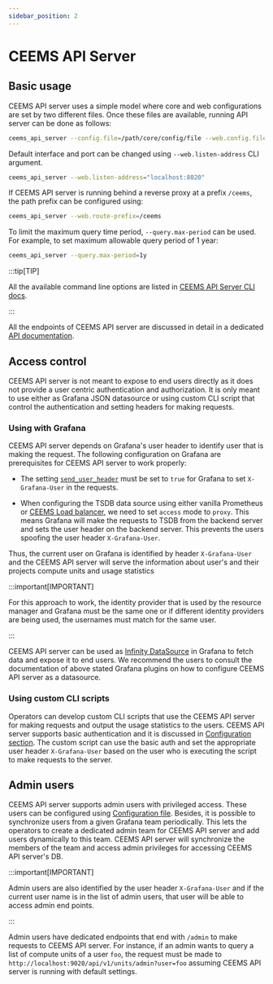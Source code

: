 ```yaml
---
sidebar_position: 2
---
```


# CEEMS API Server

## Basic usage

CEEMS API server uses a simple model where core and web configurations are set by
two different files. Once these files are available, running API server can be done
as follows:

```bash
ceems_api_server --config.file=/path/core/config/file --web.config.file=/path/to/web/config/file
```

Default interface and port can be changed using `--web.listen-address` CLI argument.

```bash
ceems_api_server --web.listen-address="localhost:8020"
```

If CEEMS API server is running behind a reverse proxy at a prefix `/ceems`, the path prefix can
be configured using:

```bash
ceems_api_server --web.route-prefix=/ceems
```

To limit the maximum query time period, `--query.max-period` can be used. For example, to set
maximum allowable query period of 1 year:

```bash
ceems_api_server --query.max-period=1y
```

:::tip[TIP]

All the available command line options are listed in
[CEEMS API Server CLI docs](../cli/ceems-api-server.md).

:::

All the endpoints of CEEMS API server are discussed in detail in a dedicated
[API documentation](/ceems/api).

## Access control

CEEMS API server is not meant to expose to end users directly as it does not provide
a user centric authentication and authorization. It is only meant to use either as
Grafana JSON datasource or using custom CLI script that control the authentication
and setting headers for making requests.

### Using with Grafana

CEEMS API server depends on Grafana's user header to identify user that is making the
request. The following configuration on Grafana are prerequisites for CEEMS API server
to work properly:

- The setting [`send_user_header`](https://grafana.com/docs/grafana/latest/setup-grafana/configure-grafana/#send_user_header)
must be set to `true` for Grafana to set `X-Grafana-User` in the requests.

- When configuring the TSDB data source using either vanilla Prometheus or
[CEEMS Load balancer](../components//ceems-lb.md), we need to set `access` mode to `proxy`.
This means Grafana will make the requests to TSDB from the backend server and sets the user header
on the backend server. This prevents the users spoofing the user header `X-Grafana-User`.

Thus, the current user on Grafana is identified by header `X-Grafana-User` and the CEEMS
API server will serve the information about user's and their projects compute units and
usage statistics

:::important[IMPORTANT]

For this approach to work, the identity provider that is used by the resource manager
and Grafana must be the same one or if different identity providers are being used,
the usernames must match for the same user.

:::

CEEMS API server can be used as
[Infinity DataSource](https://grafana.com/grafana/plugins/yesoreyeram-infinity-datasource/)
in Grafana to fetch data and expose it to end users. We recommend the users to consult
the documentation of above stated Grafana plugins on how to configure CEEMS API server
as a datasource.

### Using custom CLI scripts

Operators can develop custom CLI scripts that use the CEEMS API server for making requests
and output the usage statistics to the users. CEEMS API server supports basic authentication
and it is discussed in [Configuration section](../configuration/basic-auth.md). The custom
script can use the basic auth and set the appropriate user header `X-Grafana-User` based
on the user who is executing the script to make requests to the server.

## Admin users

CEEMS API server supports admin users with privileged access. These users can
be configured using [Configuration file](../configuration/ceems-api-server.md). Besides, it is
possible to synchronize users from a given Grafana team periodically. This lets the
operators to create a dedicated admin team for CEEMS API server and add users dynamically
to this team. CEEMS API server will synchronize the members of the team and access
admin privileges for accessing CEEMS API server's DB.

:::important[IMPORTANT]

Admin users are also identified by the user header `X-Grafana-User` and if the current
user name is in the list of admin users, that user will be able to access admin
end points.

:::

Admin users have dedicated endpoints that end with `/admin` to make requests to CEEMS
API server. For instance, if an admin wants to query a list of compute units of a user
`foo`, the request must be made to `http://localhost:9020/api/v1/units/admin?user=foo`
assuming CEEMS API server is running with default settings.
